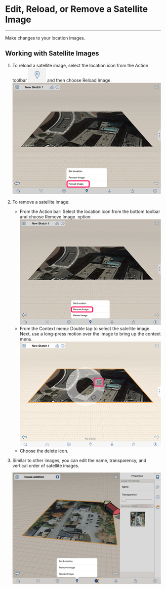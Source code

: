 # Edit, Reload, or Remove a Satellite Image

----

Make changes to your location images.

## Working with Satellite Images

1. To reload a satellite image, select the location icon from the Action toolbar ![](Images/GUID-45268F36-37CA-468C-B326-9DB28FFA5534-low.png) and then choose Reload Image. ![](Images/GUID-59396DE7-41CB-4E6B-AFCB-2CA6C6D316D5-low.png)
2. To remove a satellite image:  
    * From the Action bar: Select the location icon from the bottom toolbar and choose Remove Image. option.![](Images/GUID-C961FA19-4F1E-48B9-AA38-F6492D3B963F-low.png)
    * From the Context menu: Double tap to select the satellite image. Next, use a long-press motion over the image to bring up the context menu. ![](Images/GUID-A3369AD7-7AB9-4BFE-8B95-CF10DA1C2095-low.png)
    * Choose the delete icon.
3. Similar to other images, you can edit the name, transparency, and vertical order of satellite images. 
    
    ![](Images/GUID-023460E8-15CB-4931-AC05-346A47F57602-low.png)
